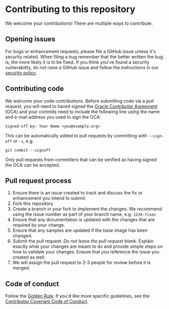 # Contributing to this repository

We welcome your contributions! There are multiple ways to contribute.

## Opening issues

For bugs or enhancement requests, please file a GitHub issue unless it's
security related. When filing a bug remember that the better written the bug is,
the more likely it is to be fixed. If you think you've found a security
vulnerability, do not raise a GitHub issue and follow the instructions in our
[security policy](./SECURITY.md).

## Contributing code

We welcome your code contributions. Before submitting code via a pull request,
you will need to haved signed the [Oracle Contributor Agreement][OCA] (OCA) and
your commits need to include the following line using the name and e-mail
address you used to sign the OCA:

```text
Signed-off-by: Your Name <you@example.org>
```

This can be automatically added to pull requests by committing with `--sign-off`
or `-s`, e.g.

```text
git commit --signoff
```

Only pull requests from committers that can be verified as having signed the OCA
can be accepted.

## Pull request process

1. Ensure there is an issue created to track and discuss the fix or enhancement
   you intend to submit.
1. Fork this repository
1. Create a branch in your fork to implement the changes. We recommend using
   the issue number as part of your branch name, e.g. `1234-fixes`
1. Ensure that any documentation is updated with the changes that are required
   by your change.
1. Ensure that any samples are updated if the base image has been changed.
1. Submit the pull request. *Do not leave the pull request blank*. Explain exactly
   what your changes are meant to do and provide simple steps on how to validate
   your changes. Ensure that you reference the issue you created as well.
1. We will assign the pull request to 2-3 people for review before it is merged.

## Code of conduct

Follow the [Golden Rule](https://en.wikipedia.org/wiki/Golden_Rule). If you'd
like more specific guidelines, see the [Contributor Covenant Code of Conduct][COC].

[OCA]: https://oca.opensource.oracle.com/
[COC]: https://www.contributor-covenant.org/version/1/4/code-of-conduct/

